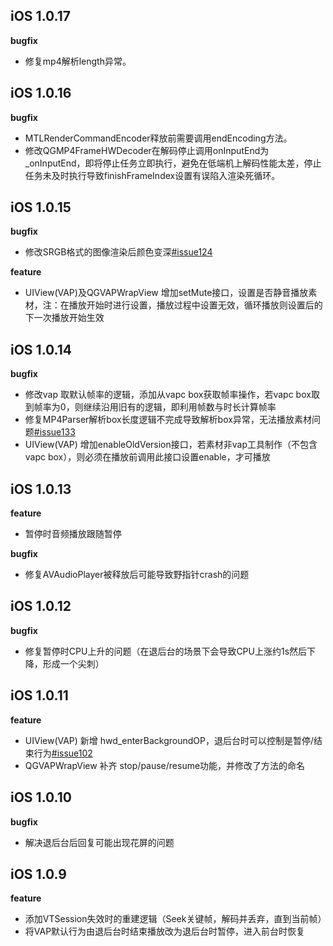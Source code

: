 ## iOS 1.0.17

**bugfix**

- 修复mp4解析length异常。

## iOS 1.0.16

**bugfix**

- MTLRenderCommandEncoder释放前需要调用endEncoding方法。
- 修改QGMP4FrameHWDecoder在解码停止调用onInputEnd为_onInputEnd，即将停止任务立即执行，避免在低端机上解码性能太差，停止任务未及时执行导致finishFrameIndex设置有误陷入渲染死循环。

## iOS 1.0.15

**bugfix**

- 修改SRGB格式的图像渲染后颜色变深[#issue124](https://github.com/Tencent/vap/issues/124)

**feature**

- UIView(VAP)及QGVAPWrapView 增加setMute接口，设置是否静音播放素材，注：在播放开始时进行设置，播放过程中设置无效，循环播放则设置后的下一次播放开始生效

## iOS 1.0.14

**bugfix**

- 修改vap 取默认帧率的逻辑，添加从vapc box获取帧率操作，若vapc box取到帧率为0，则继续沿用旧有的逻辑，即利用帧数与时长计算帧率
- 修复MP4Parser解析box长度逻辑不完成导致解析box异常，无法播放素材问题[#issue133](https://github.com/Tencent/vap/issues/133)
- UIView(VAP) 增加enableOldVersion接口，若素材非vap工具制作（不包含vapc box），则必须在播放前调用此接口设置enable，才可播放


## iOS 1.0.13

**feature**

- 暂停时音频播放跟随暂停

**bugfix**

- 修复AVAudioPlayer被释放后可能导致野指针crash的问题




## iOS 1.0.12

**bugfix**

- 修复暂停时CPU上升的问题（在退后台的场景下会导致CPU上涨约1s然后下降，形成一个尖刺）



## iOS 1.0.11

**feature**

- UIView(VAP) 新增 hwd_enterBackgroundOP，退后台时可以控制是暂停/结束行为[#issue102](https://github.com/Tencent/vap/issues/102)
- QGVAPWrapView 补齐 stop/pause/resume功能，并修改了方法的命名



## iOS 1.0.10

**bugfix**

- 解决退后台后回复可能出现花屏的问题



## iOS 1.0.9

**feature**

- 添加VTSession失效时的重建逻辑（Seek关键帧，解码并丢弃，直到当前帧）
- 将VAP默认行为由退后台时结束播放改为退后台时暂停，进入前台时恢复
